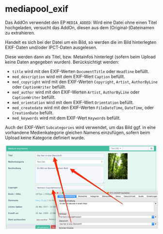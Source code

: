 mediapool_exif
=======================

Das AddOn verwendet den EP ```MEDIA_ADDED```: Wird eine Datei ohne einen Titel hochgeladen, versucht das AddOn, diesen aus dem (Original-)Dateinamen zu extrahieren.

Handelt es sich bei der Datei um ein Bild, so werden die im Bild hinterlegten EXIF-Daten und/oder IPCT-Daten ausgelesen.

Diese werden dann als Titel, bzw. Metainfos hinterlegt (sofern beim Upload keine Daten angegeben wurden). Berücksichtigt werden:

- ```title``` wird mit den EXIF-Werten ```DocumentTitle``` oder ```Headline``` befüllt.
- ```med_description``` wird mit dem EXIF-Wert ```Caption``` befüllt.
- ```med_copyright``` wird mit den EXIF-Werten ```Copyright```, ```Artist```, ```AuthorByLine``` oder ```CaptionWriter``` befüllt.
- ```med_author``` wird mit den EXIF-Werten ```Artist```, ```AuthorByLine``` oder ```CaptionWriter``` befüllt.
- ```med_orientation``` wird mit dem EXIF-Wert ```Orientation``` befüllt.
- ```med_createdate``` wird mit den EXIF-Werten ```FileDateTime```, ```DateTime```,  oder ```CreationDate``` befüllt.
- ```med_keywords``` wird mit dem EXIF-Wert ```Keywords``` befüllt.

Auch der EXIF-Wert ```Subcategories``` wird verwendet, um das Bild ggf. in eine vorhandene Medienkategorie gleichen
Namens einzufügen, sofern beim Upload keine Kategorie definiert wurde.

![Screenshot](https://raw.githubusercontent.com/FriendsOfREDAXO/mediapool_exif/master/assets/screenshot.png)
